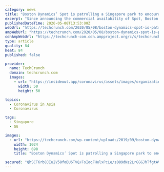 ```yaml
---
category: news
title: "Boston Dynamics’ Spot is patrolling a Singapore park to encourage social distancing"
excerpt: "Since announcing the commercial availability of Spot, Boston Dynamics has presented a factotum of different gigs for the robot, from construction to telepresence. Last month, the company announced that it was partnering with local hospitals interested in using the platform to perform remote visits"
publishedDateTime: 2020-05-08T13:53:00Z
webUrl: "https://techcrunch.com/2020/05/08/boston-dynamics-spot-is-patrolling-a-singapore-park-to-encourage-social-distancing/"
ampWebUrl: "https://techcrunch.com/2020/05/08/boston-dynamics-spot-is-patrolling-a-singapore-park-to-encourage-social-distancing/amp/"
cdnAmpWebUrl: "https://techcrunch-com.cdn.ampproject.org/c/s/techcrunch.com/2020/05/08/boston-dynamics-spot-is-patrolling-a-singapore-park-to-encourage-social-distancing/amp/"
type: article
quality: 84
heat: 84
published: false

provider:
  name: TechCrunch
  domain: techcrunch.com
  images:
    - url: "https://insideout.app/coronavirus/assets/images/organizations/techcrunch.com-50x50.jpg"
      width: 50
      height: 50

topics:
  - Coronavirus in Asia
  - Coronavirus

tags:
  - Singapore
  - SG

images:
  - url: "https://techcrunch.com/wp-content/uploads/2019/09/boston-dynamics-spot.jpg?w=1024"
    width: 1024
    height: 698
    title: "Boston Dynamics’ Spot is patrolling a Singapore park to encourage social distancing"

secured: "QhSCT6rb8JIu2V58foBU6TVQ/FoIoqFHulxPcLe/z889dNz2LrGGGJhTfgtAVDNvk/CMXbPPu+zICyzSevIXWS+INwDkkBYCAJObz6EnKcnUZ78lKJIYjxzuzDGe7U0r0ISwA2dw1QDfwlaCc4mquLxzTwDZI8ZYtkoNQqMoSeSygHZM8SLYUtybUe8Isa53dofKBX51/H0cqs1JhCgjFQV2LSIKKsu2qaKsqEAw+XJR2X9Vl8c2Tz16paQfOaN+P89WPxm05x57Gs4moyxAHtprg6fX3xanMVu9w7NVrq9jzlNrn/mb8o5Ne2Czi4+W;/pOXHsWKH7sqtcnn7JMmSA=="
---
```


